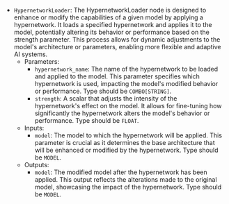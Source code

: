 - `HypernetworkLoader`: The HypernetworkLoader node is designed to enhance or modify the capabilities of a given model by applying a hypernetwork. It loads a specified hypernetwork and applies it to the model, potentially altering its behavior or performance based on the strength parameter. This process allows for dynamic adjustments to the model's architecture or parameters, enabling more flexible and adaptive AI systems.
    - Parameters:
        - `hypernetwork_name`: The name of the hypernetwork to be loaded and applied to the model. This parameter specifies which hypernetwork is used, impacting the model's modified behavior or performance. Type should be `COMBO[STRING]`.
        - `strength`: A scalar that adjusts the intensity of the hypernetwork's effect on the model. It allows for fine-tuning how significantly the hypernetwork alters the model's behavior or performance. Type should be `FLOAT`.
    - Inputs:
        - `model`: The model to which the hypernetwork will be applied. This parameter is crucial as it determines the base architecture that will be enhanced or modified by the hypernetwork. Type should be `MODEL`.
    - Outputs:
        - `model`: The modified model after the hypernetwork has been applied. This output reflects the alterations made to the original model, showcasing the impact of the hypernetwork. Type should be `MODEL`.
